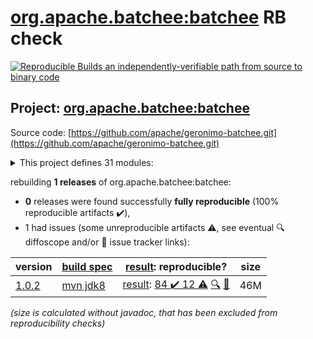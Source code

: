 [org.apache.batchee:batchee](https://central.sonatype.com/artifact/org.apache.batchee/batchee/1.0.2/versions) RB check
=======

[![Reproducible Builds](https://reproducible-builds.org/images/logos/rb.svg) an independently-verifiable path from source to binary code](https://reproducible-builds.org/)

## Project: [org.apache.batchee:batchee](https://central.sonatype.com/artifact/org.apache.batchee/batchee/1.0.2/versions)

Source code: [https://github.com/apache/geronimo-batchee.git](https://github.com/apache/geronimo-batchee.git)

<details><summary>This project defines 31 modules:</summary>

* [org.apache.batchee:batchee](https://central.sonatype.com/artifact/org.apache.batchee/batchee/1.0.2)
* [org.apache.batchee:batchee-beanio](https://central.sonatype.com/artifact/org.apache.batchee/batchee-beanio/1.0.2)
* [org.apache.batchee:batchee-camel](https://central.sonatype.com/artifact/org.apache.batchee/batchee-camel/1.0.2)
* [org.apache.batchee:batchee-cdi](https://central.sonatype.com/artifact/org.apache.batchee/batchee-cdi/1.0.2)
* [org.apache.batchee:batchee-cli](https://central.sonatype.com/artifact/org.apache.batchee/batchee-cli/1.0.2)
* [org.apache.batchee:batchee-commons-csv](https://central.sonatype.com/artifact/org.apache.batchee/batchee-commons-csv/1.0.2)
* [org.apache.batchee:batchee-doc-api](https://central.sonatype.com/artifact/org.apache.batchee/batchee-doc-api/1.0.2)
* [org.apache.batchee:batchee-ee6](https://central.sonatype.com/artifact/org.apache.batchee/batchee-ee6/1.0.2)
* [org.apache.batchee:batchee-extensions](https://central.sonatype.com/artifact/org.apache.batchee/batchee-extensions/1.0.2)
* [org.apache.batchee:batchee-extras](https://central.sonatype.com/artifact/org.apache.batchee/batchee-extras/1.0.2)
* [org.apache.batchee:batchee-groovy](https://central.sonatype.com/artifact/org.apache.batchee/batchee-groovy/1.0.2)
* [org.apache.batchee:batchee-gui](https://central.sonatype.com/artifact/org.apache.batchee/batchee-gui/1.0.2)
* [org.apache.batchee:batchee-hazelcast](https://central.sonatype.com/artifact/org.apache.batchee/batchee-hazelcast/1.0.2)
* [org.apache.batchee:batchee-jackson](https://central.sonatype.com/artifact/org.apache.batchee/batchee-jackson/1.0.2)
* [org.apache.batchee:batchee-jaxrs](https://central.sonatype.com/artifact/org.apache.batchee/batchee-jaxrs/1.0.2)
* [org.apache.batchee:batchee-jaxrs-client](https://central.sonatype.com/artifact/org.apache.batchee/batchee-jaxrs-client/1.0.2)
* [org.apache.batchee:batchee-jaxrs-common](https://central.sonatype.com/artifact/org.apache.batchee/batchee-jaxrs-common/1.0.2)
* [org.apache.batchee:batchee-jaxrs-server](https://central.sonatype.com/artifact/org.apache.batchee/batchee-jaxrs-server/1.0.2)
* [org.apache.batchee:batchee-jaxrs-webapp](https://central.sonatype.com/artifact/org.apache.batchee/batchee-jaxrs-webapp/1.0.2)
* [org.apache.batchee:batchee-jbatch](https://central.sonatype.com/artifact/org.apache.batchee/batchee-jbatch/1.0.2)
* [org.apache.batchee:batchee-jsefa](https://central.sonatype.com/artifact/org.apache.batchee/batchee-jsefa/1.0.2)
* [org.apache.batchee:batchee-jsonp](https://central.sonatype.com/artifact/org.apache.batchee/batchee-jsonp/1.0.2)
* [org.apache.batchee:batchee-maven-plugin](https://central.sonatype.com/artifact/org.apache.batchee/batchee-maven-plugin/1.0.2)
* [org.apache.batchee:batchee-modelmapper](https://central.sonatype.com/artifact/org.apache.batchee/batchee-modelmapper/1.0.2)
* [org.apache.batchee:batchee-servlet](https://central.sonatype.com/artifact/org.apache.batchee/batchee-servlet/1.0.2)
* [org.apache.batchee:batchee-servlet-embedded](https://central.sonatype.com/artifact/org.apache.batchee/batchee-servlet-embedded/1.0.2)
* [org.apache.batchee:batchee-test](https://central.sonatype.com/artifact/org.apache.batchee/batchee-test/1.0.2)
* [org.apache.batchee:batchee-tools](https://central.sonatype.com/artifact/org.apache.batchee/batchee-tools/1.0.2)
* [org.apache.batchee:batchee-webapp](https://central.sonatype.com/artifact/org.apache.batchee/batchee-webapp/1.0.2)
* [org.apache.batchee:extension-doc-helper](https://central.sonatype.com/artifact/org.apache.batchee/extension-doc-helper/1.0.2)
* [org.apache.batchee:spring-boot-batchee-ui](https://central.sonatype.com/artifact/org.apache.batchee/spring-boot-batchee-ui/1.0.2)
</details>

rebuilding **1 releases** of org.apache.batchee:batchee:
- **0** releases were found successfully **fully reproducible** (100% reproducible artifacts :heavy_check_mark:),
- 1 had issues (some unreproducible artifacts :warning:, see eventual :mag: diffoscope and/or :memo: issue tracker links):

| version | [build spec](/BUILDSPEC.md) | [result](https://reproducible-builds.org/docs/jvm/): reproducible? | size |
| -- | --------- | ------ | -- |
| [1.0.2](https://central.sonatype.com/artifact/org.apache.batchee/batchee/1.0.2/pom) | [mvn jdk8](batchee-1.0.2.buildspec) | [result](batchee-1.0.2.buildinfo): [84 :heavy_check_mark:  12 :warning:](batchee-1.0.2.buildcompare) [:mag:](batchee-1.0.2.diffoscope) [:memo:](https://github.com/apache/geronimo-batchee/pull/7) | 46M |

<i>(size is calculated without javadoc, that has been excluded from reproducibility checks)</i>

